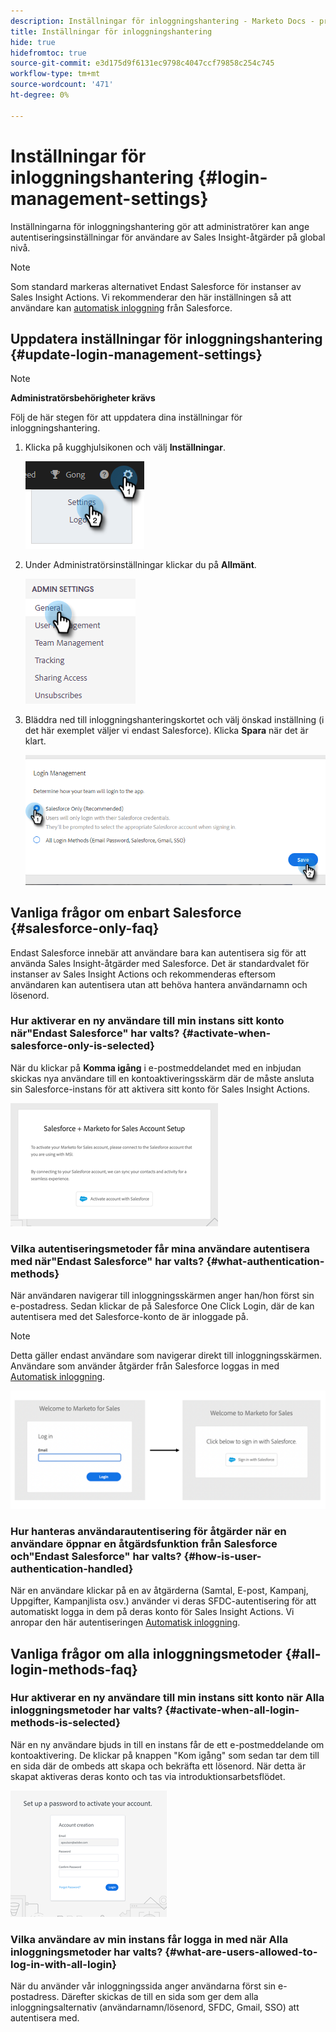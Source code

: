 ```yaml
---
description: Inställningar för inloggningshantering - Marketo Docs - produktdokumentation
title: Inställningar för inloggningshantering
hide: true
hidefromtoc: true
source-git-commit: e3d175d9f6131ec9798c4047ccf79858c254c745
workflow-type: tm+mt
source-wordcount: '471'
ht-degree: 0%

---
```


# Inställningar för inloggningshantering {#login-management-settings}

Inställningarna för inloggningshantering gör att administratörer kan ange autentiseringsinställningar för användare av Sales Insight-åtgärder på global nivå.

>[!NOTE]
>
>Som standard markeras alternativet Endast Salesforce för instanser av Sales Insight Actions. Vi rekommenderar den här inställningen så att användare kan [automatisk inloggning](/help/marketo/product-docs/marketo-sales-insight/actions/admin/auto-login-from-salesforce.md) från Salesforce.

## Uppdatera inställningar för inloggningshantering {#update-login-management-settings}

>[!NOTE]
>
>**Administratörsbehörigheter krävs**

Följ de här stegen för att uppdatera dina inställningar för inloggningshantering.

1. Klicka på kugghjulsikonen och välj **Inställningar**.

   ![](assets/login-management-settings-1.png)

1. Under Administratörsinställningar klickar du på **Allmänt**.

   ![](assets/login-management-settings-2.png)

1. Bläddra ned till inloggningshanteringskortet och välj önskad inställning (i det här exemplet väljer vi endast Salesforce). Klicka **Spara** när det är klart.

   ![](assets/login-management-settings-3.png)

## Vanliga frågor om enbart Salesforce {#salesforce-only-faq}

Endast Salesforce innebär att användare bara kan autentisera sig för att använda Sales Insight-åtgärder med Salesforce. Det är standardvalet för instanser av Sales Insight Actions och rekommenderas eftersom användaren kan autentisera utan att behöva hantera användarnamn och lösenord.

### Hur aktiverar en ny användare till min instans sitt konto när&quot;Endast Salesforce&quot; har valts? {#activate-when-salesforce-only-is-selected}

När du klickar på **Komma igång** i e-postmeddelandet med en inbjudan skickas nya användare till en kontoaktiveringsskärm där de måste ansluta sin Salesforce-instans för att aktivera sitt konto för Sales Insight Actions.

![](assets/login-management-settings-4.png)

### Vilka autentiseringsmetoder får mina användare autentisera med när&quot;Endast Salesforce&quot; har valts? {#what-authentication-methods}

När användaren navigerar till inloggningsskärmen anger han/hon först sin e-postadress. Sedan klickar de på Salesforce One Click Login, där de kan autentisera med det Salesforce-konto de är inloggade på.

>[!NOTE]
>
>Detta gäller endast användare som navigerar direkt till inloggningsskärmen. Användare som använder åtgärder från Salesforce loggas in med [Automatisk inloggning](/help/marketo/product-docs/marketo-sales-insight/actions/admin/auto-login-from-salesforce.md).

![](assets/login-management-settings-5.png)

### Hur hanteras användarautentisering för åtgärder när en användare öppnar en åtgärdsfunktion från Salesforce och&quot;Endast Salesforce&quot; har valts? {#how-is-user-authentication-handled}

När en användare klickar på en av åtgärderna (Samtal, E-post, Kampanj, Uppgifter, Kampanjlista osv.) använder vi deras SFDC-autentisering för att automatiskt logga in dem på deras konto för Sales Insight Actions. Vi anropar den här autentiseringen [Automatisk inloggning](/help/marketo/product-docs/marketo-sales-insight/actions/admin/auto-login-from-salesforce.md).

## Vanliga frågor om alla inloggningsmetoder {#all-login-methods-faq}

### Hur aktiverar en ny användare till min instans sitt konto när Alla inloggningsmetoder har valts? {#activate-when-all-login-methods-is-selected}

När en ny användare bjuds in till en instans får de ett e-postmeddelande om kontoaktivering. De klickar på knappen &quot;Kom igång&quot; som sedan tar dem till en sida där de ombeds att skapa och bekräfta ett lösenord. När detta är skapat aktiveras deras konto och tas via introduktionsarbetsflödet.

![](assets/login-management-settings-6.png)

### Vilka användare av min instans får logga in med när Alla inloggningsmetoder har valts? {#what-are-users-allowed-to-log-in-with-all-login}

När du använder vår inloggningssida anger användarna först sin e-postadress. Därefter skickas de till en sida som ger dem alla inloggningsalternativ (användarnamn/lösenord, SFDC, Gmail, SSO) att autentisera med.
